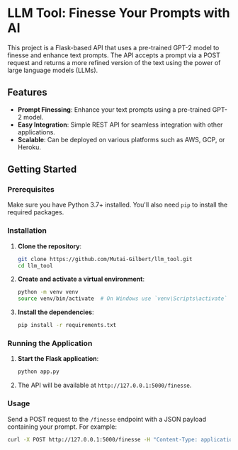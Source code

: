 # LLM Tool: Finesse Your Prompts with AI

This project is a Flask-based API that uses a pre-trained GPT-2 model to finesse and enhance text prompts. The API accepts a prompt via a POST request and returns a more refined version of the text using the power of large language models (LLMs).

## Features

- **Prompt Finessing**: Enhance your text prompts using a pre-trained GPT-2 model.
- **Easy Integration**: Simple REST API for seamless integration with other applications.
- **Scalable**: Can be deployed on various platforms such as AWS, GCP, or Heroku.

## Getting Started

### Prerequisites

Make sure you have Python 3.7+ installed. You'll also need `pip` to install the required packages.

### Installation

1. **Clone the repository**:
    ```bash
    git clone https://github.com/Mutai-Gilbert/llm_tool.git
    cd llm_tool
    ```

2. **Create and activate a virtual environment**:
    ```bash
    python -m venv venv
    source venv/bin/activate  # On Windows use `venv\Scripts\activate`
    ```

3. **Install the dependencies**:
    ```bash
    pip install -r requirements.txt
    ```

### Running the Application

1. **Start the Flask application**:
    ```bash
    python app.py
    ```

2. The API will be available at `http://127.0.0.1:5000/finesse`.

### Usage

Send a POST request to the `/finesse` endpoint with a JSON payload containing your prompt. For example:

```bash
curl -X POST http://127.0.0.1:5000/finesse -H "Content-Type: application/json" -d '{"prompt": "Once upon a time"}'
